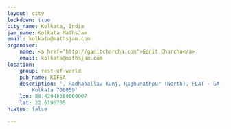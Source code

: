 ```yaml
---
layout: city
lockdown: true
city_name: Kolkata, India
jam_name: Kolkata MathsJam
email: kolkata@mathsjam.com
organiser:
    name: <a href="http://ganitcharcha.com">Ganit Charcha</a>
    email: kolkata@mathsjam.com
location:
    group: rest-of-world
    pub_name: KIFSA
    description: ', Radhaballav Kunj, Raghunathpur (North), FLAT - GA (Ground Floor),
        Kolkata 700059'
    lon: 88.42948380000007
    lat: 22.6196705
hiatus: false

---
```


